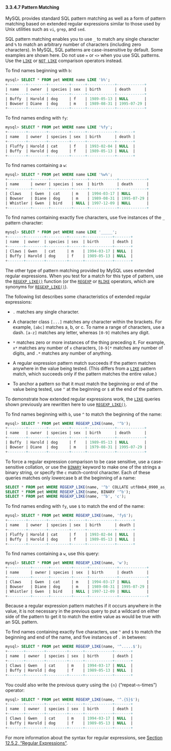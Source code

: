 #### 3.3.4.7 Pattern Matching

MySQL provides standard SQL pattern matching as well as a form of pattern matching based on extended regular expressions similar to those used by Unix utilities such as `vi`, `grep`, and `sed`.

SQL pattern matching enables you to use `_` to match any single character and `%` to match an arbitrary number of characters (including zero characters). In MySQL, SQL patterns are case-insensitive by default. Some examples are shown here. Do not use `=` or `<>` when you use SQL patterns. Use the [`LIKE`](https://dev.mysql.com/doc/refman/8.0/en/string-comparison-functions.html#operator_like) or [`NOT LIKE`](https://dev.mysql.com/doc/refman/8.0/en/string-comparison-functions.html#operator_not-like) comparison operators instead.

To find names beginning with `b`:

```sql
mysql> SELECT * FROM pet WHERE name LIKE 'b%';
+--------+--------+---------+------+------------+------------+
| name   | owner  | species | sex  | birth      | death      |
+--------+--------+---------+------+------------+------------+
| Buffy  | Harold | dog     | f    | 1989-05-13 | NULL       |
| Bowser | Diane  | dog     | m    | 1989-08-31 | 1995-07-29 |
+--------+--------+---------+------+------------+------------+
```

To find names ending with `fy`:

```sql
mysql> SELECT * FROM pet WHERE name LIKE '%fy';
+--------+--------+---------+------+------------+-------+
| name   | owner  | species | sex  | birth      | death |
+--------+--------+---------+------+------------+-------+
| Fluffy | Harold | cat     | f    | 1993-02-04 | NULL  |
| Buffy  | Harold | dog     | f    | 1989-05-13 | NULL  |
+--------+--------+---------+------+------------+-------+
```

To find names containing a `w`:

```sql
mysql> SELECT * FROM pet WHERE name LIKE '%w%';
+----------+-------+---------+------+------------+------------+
| name     | owner | species | sex  | birth      | death      |
+----------+-------+---------+------+------------+------------+
| Claws    | Gwen  | cat     | m    | 1994-03-17 | NULL       |
| Bowser   | Diane | dog     | m    | 1989-08-31 | 1995-07-29 |
| Whistler | Gwen  | bird    | NULL | 1997-12-09 | NULL       |
+----------+-------+---------+------+------------+------------+
```

To find names containing exactly five characters, use five instances of the `_` pattern character:

```sql
mysql> SELECT * FROM pet WHERE name LIKE '_____';
+-------+--------+---------+------+------------+-------+
| name  | owner  | species | sex  | birth      | death |
+-------+--------+---------+------+------------+-------+
| Claws | Gwen   | cat     | m    | 1994-03-17 | NULL  |
| Buffy | Harold | dog     | f    | 1989-05-13 | NULL  |
+-------+--------+---------+------+------------+-------+
```

The other type of pattern matching provided by MySQL uses extended regular expressions. When you test for a match for this type of pattern, use the [`REGEXP_LIKE()`](https://dev.mysql.com/doc/refman/8.0/en/regexp.html#function_regexp-like) function (or the [`REGEXP`](https://dev.mysql.com/doc/refman/8.0/en/regexp.html#operator_regexp) or [`RLIKE`](https://dev.mysql.com/doc/refman/8.0/en/regexp.html#operator_regexp) operators, which are synonyms for [`REGEXP_LIKE()`](https://dev.mysql.com/doc/refman/8.0/en/regexp.html#function_regexp-like)).

The following list describes some characteristics of extended regular expressions:

- `.` matches any single character.

- A character class `[...]` matches any character within the brackets. For example, `[abc]` matches a, b, or c. To name a range of characters, use a dash. `[a-z]` matches any letter, whereas `[0-9]` matches any digit.

- `*` matches zero or more instances of the thing preceding it. For example, `x*` matches any number of `x` characters, `[0-9]*` matches any number of digits, and `.*` matches any number of anything.

- A regular expression pattern match succeeds if the pattern matches anywhere in the value being tested. (This differs from a [`LIKE`](https://dev.mysql.com/doc/refman/8.0/en/string-comparison-functions.html#operator_like) pattern match, which succeeds only if the pattern matches the entire value.)

- To anchor a pattern so that it must match the beginning or end of the value being tested, use `^` at the beginning or `$` at the end of the pattern.

To demonstrate how extended regular expressions work, the [`LIKE`](https://dev.mysql.com/doc/refman/8.0/en/string-comparison-functions.html#operator_like) queries shown previously are rewritten here to use [`REGEXP_LIKE()`](https://dev.mysql.com/doc/refman/8.0/en/regexp.html#function_regexp-like).

To find names beginning with `b`, use `^` to match the beginning of the name:

```sql
mysql> SELECT * FROM pet WHERE REGEXP_LIKE(name, '^b');
+--------+--------+---------+------+------------+------------+
| name   | owner  | species | sex  | birth      | death      |
+--------+--------+---------+------+------------+------------+
| Buffy  | Harold | dog     | f    | 1989-05-13 | NULL       |
| Bowser | Diane  | dog     | m    | 1979-08-31 | 1995-07-29 |
+--------+--------+---------+------+------------+------------+
```

To force a regular expression comparison to be case sensitive, use a case-sensitive collation, or use the [`BINARY`](https://dev.mysql.com/doc/refman/8.0/en/cast-functions.html#operator_binary) keyword to make one of the strings a binary string, or specify the `c` match-control character. Each of these queries matches only lowercase b at the beginning of a name:

```sql
SELECT * FROM pet WHERE REGEXP_LIKE(name, '^b' COLLATE utf8mb4_0900_as_cs);
SELECT * FROM pet WHERE REGEXP_LIKE(name, BINARY '^b');
SELECT * FROM pet WHERE REGEXP_LIKE(name, '^b', 'c');
```

To find names ending with `fy`, use `$` to match the end of the name:

```sql
mysql> SELECT * FROM pet WHERE REGEXP_LIKE(name, 'fy$');
+--------+--------+---------+------+------------+-------+
| name   | owner  | species | sex  | birth      | death |
+--------+--------+---------+------+------------+-------+
| Fluffy | Harold | cat     | f    | 1993-02-04 | NULL  |
| Buffy  | Harold | dog     | f    | 1989-05-13 | NULL  |
+--------+--------+---------+------+------------+-------+
```

To find names containing a `w`, use this query:

```sql
mysql> SELECT * FROM pet WHERE REGEXP_LIKE(name, 'w');
+----------+-------+---------+------+------------+------------+
| name     | owner | species | sex  | birth      | death      |
+----------+-------+---------+------+------------+------------+
| Claws    | Gwen  | cat     | m    | 1994-03-17 | NULL       |
| Bowser   | Diane | dog     | m    | 1989-08-31 | 1995-07-29 |
| Whistler | Gwen  | bird    | NULL | 1997-12-09 | NULL       |
+----------+-------+---------+------+------------+------------+
```

Because a regular expression pattern matches if it occurs anywhere in the value, it is not necessary in the previous query to put a wildcard on either side of the pattern to get it to match the entire value as would be true with an SQL pattern.

To find names containing exactly five characters, use `^` and `$` to match the beginning and end of the name, and five instances of `.` in between:

```sql
mysql> SELECT * FROM pet WHERE REGEXP_LIKE(name, '^.....$');
+-------+--------+---------+------+------------+-------+
| name  | owner  | species | sex  | birth      | death |
+-------+--------+---------+------+------------+-------+
| Claws | Gwen   | cat     | m    | 1994-03-17 | NULL  |
| Buffy | Harold | dog     | f    | 1989-05-13 | NULL  |
+-------+--------+---------+------+------------+-------+
```

You could also write the previous query using the `{n}` (“repeat-`n`-times”) operator:

```sql
mysql> SELECT * FROM pet WHERE REGEXP_LIKE(name, '^.{5}$');
+-------+--------+---------+------+------------+-------+
| name  | owner  | species | sex  | birth      | death |
+-------+--------+---------+------+------------+-------+
| Claws | Gwen   | cat     | m    | 1994-03-17 | NULL  |
| Buffy | Harold | dog     | f    | 1989-05-13 | NULL  |
+-------+--------+---------+------+------------+-------+
````

For more information about the syntax for regular expressions, see [Section 12.5.2, “Regular Expressions”](https://dev.mysql.com/doc/refman/8.0/en/regexp.html).


